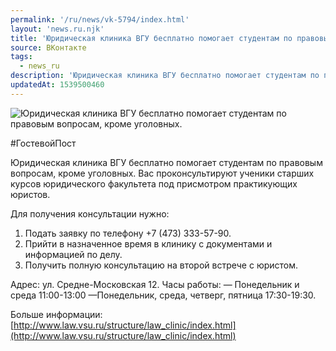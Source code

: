 ```yaml
---
permalink: '/ru/news/vk-5794/index.html'
layout: 'news.ru.njk'
title: 'Юридическая клиника ВГУ бесплатно помогает студентам по правовым вопросам, кроме уголовных.'
source: ВКонтакте
tags:
  - news_ru
description: 'Юридическая клиника ВГУ бесплатно помогает студентам по правовым вопросам, кроме уголовных.'
updatedAt: 1539500460
---
```

![Юридическая клиника ВГУ бесплатно помогает студентам по правовым вопросам, кроме уголовных.](https://sun9-44.userapi.com/impf/c846019/v846019876/106074/tT-SH4akMc8.jpg?size=1280x960&quality=96&sign=702cf35c10d8218db772c172a382e5e6&c_uniq_tag=2L-t4n932UlKfpv4fyVwZFOSlfuQNgwzWcxsKWLkFaM&type=album)

#ГостевойПост

Юридическая клиника ВГУ бесплатно помогает студентам по правовым вопросам, кроме уголовных. Вас проконсультируют ученики старших курсов юридического факультета под присмотром практикующих юристов.

Для получения консультации нужно:
1. Подать заявку по телефону +7 (473) 333-57-90.
2. Прийти в назначенное время в клинику с документами и информацией по делу.
3. Получить полную консультацию на второй встрече с юристом.

Адрес: ул. Средне-Московская 12.
Часы работы:
— Понедельник и среда 11:00-13:00
—Понедельник, среда, четверг, пятница 17:30-19:30.

Больше информации: [http://www.law.vsu.ru/structure/law_clinic/index.html](http://www.law.vsu.ru/structure/law_clinic/index.html)
